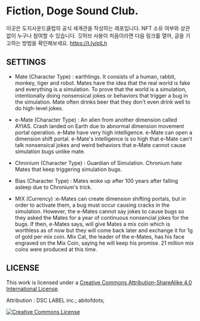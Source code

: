 # Fiction, Doge Sound Club.

이곳은 도지사운드클럽의 공식 세계관을 작성하는 레포입니다.
NFT 소유 여부와 상관없이 누구나 참여할 수 있습니다.
깃허브 사용이 처음이라면 다음 링크를 열어, 글을 기고하는 방법을 확인해보세요.
https://t.ly/plLh

## SETTINGS
- Mate (Character Type)
: earthlings. It consists of a human, rabbit, monkey, tiger and robot.
Mates have the idea that the real world is fake and everything is a simulation. 
To prove that the world is a simulation, intentionally doing nonsensical jokes or behaviors that trigger a bug in the simulation. 
Mate often drinks beer that they don't even drink well to do high-level jokes.


- e-Mate  (Character Type)
: An alien from another dimension called AYIAS.
Crash landed on Earth due to abnormal dimension movement portal operation.
e-Mate have very high intelligence.
e-Mate can open a dimension shift portal.
e-Mate's intelligence is so high that e-Mate can't talk nonsensical jokes and weird behaviors that e-Mate cannot cause simulation bugs unlike mate.


- Chronium (Character Type)
: Guardian of Simulation.
Chronium hate Mates that keep triggering simulation bugs.


- Bias  (Character Type)
: Mates woke up after 100 years after falling asleep due to Chronium's trick.

- MIX (Currency)
:e-Mates can create dimension shifting portals, but in order to activate them, a bug must occur causing cracks in the simulation. However, the e-Mates cannot say jokes to cause bugs so they asked the Mates for a year of continuous nonsencial jokes for the bugs. 
If then, e-Mates says, will give Mates a mix coin which is worthless as of now but they will come back later and exchange it for 1g of gold per mix coin. Mix Cat, the leader of the e-Mates, has his face engraved on the Mix Coin, saying he will keep his promise. 21 million mix coins were produced at this time.

## LICENSE
This work is licensed under a <a rel="license" href="http://creativecommons.org/licenses/by-sa/4.0/">Creative Commons Attribution-ShareAlike 4.0 International License</a>.

Attribution : DSC LABEL inc.; abitofdots;

<a rel="license" href="http://creativecommons.org/licenses/by-sa/4.0/"><img alt="Creative Commons License" style="border-width:0" src="https://i.creativecommons.org/l/by-sa/4.0/88x31.png" /></a><br />

